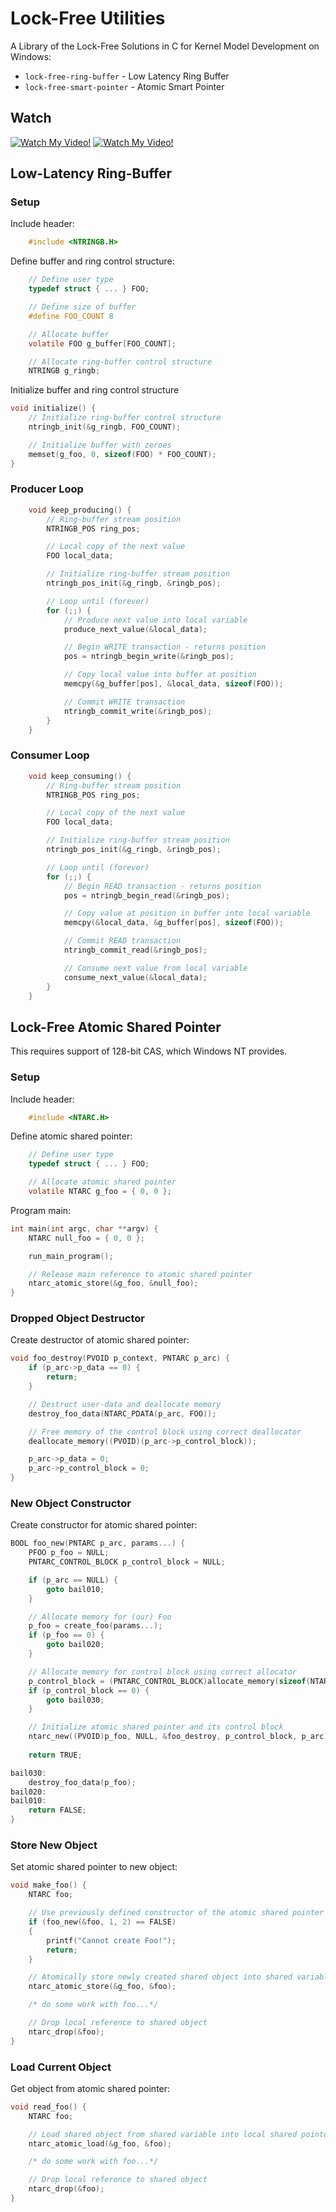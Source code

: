 # Lock-Free Utilities

A Library of the Lock-Free Solutions in C for Kernel Model Development on Windows:

 * `lock-free-ring-buffer` - Low Latency Ring Buffer
 * `lock-free-smart-pointer` - Atomic Smart Pointer

## Watch
[![Watch My Video!](https://img.youtube.com/vi/aYwmopy6cdY/0.jpg)](https://youtu.be/aYwmopy6cdY&list=PLAetEEjGZI7OUBYFoQvI0QcO9GKAvT1xT&index=1)
[![Watch My Video!](https://img.youtube.com/vi/8YvBlo1UEkM/0.jpg)](https://youtu.be/8YvBlo1UEkM&list=PLAetEEjGZI7OUBYFoQvI0QcO9GKAvT1xT&index=1)

## Low-Latency Ring-Buffer

### Setup

Include header:
```c
    #include <NTRINGB.H>
```

Define buffer and ring control structure:
```c
    // Define user type
    typedef struct { ... } FOO;

    // Define size of buffer
    #define FOO_COUNT 8

    // Allocate buffer
    volatile FOO g_buffer[FOO_COUNT];

    // Allocate ring-buffer control structure
    NTRINGB g_ringb;
```

Initialize buffer and ring control structure
```c
void initialize() {
    // Initialize ring-buffer control structure
    ntringb_init(&g_ringb, FOO_COUNT);

    // Initialize buffer with zeroes
    memset(g_foo, 0, sizeof(FOO) * FOO_COUNT);
}
```

### Producer Loop
```c
    void keep_producing() {
        // Ring-buffer stream position
        NTRINGB_POS ring_pos;

        // Local copy of the next value
        FOO local_data;

        // Initialize ring-buffer stream position
        ntringb_pos_init(&g_ringb, &ringb_pos);

        // Loop until (forever)
        for (;;) {
            // Produce next value into local variable
            produce_next_value(&local_data);

            // Begin WRITE transaction - returns position
            pos = ntringb_begin_write(&ringb_pos);

            // Copy local value into buffer at position
            memcpy(&g_buffer[pos], &local_data, sizeof(FOO));

            // Commit WRITE transaction
            ntringb_commit_write(&ringb_pos);
        }
    }
```

### Consumer Loop
```c
    void keep_consuming() {
        // Ring-buffer stream position
        NTRINGB_POS ring_pos;

        // Local copy of the next value
        FOO local_data;

        // Initialize ring-buffer stream position
        ntringb_pos_init(&g_ringb, &ringb_pos);

        // Loop until (forever)
        for (;;) {
            // Begin READ transaction - returns position
            pos = ntringb_begin_read(&ringb_pos);

            // Copy value at position in buffer into local variable
            memcpy(&local_data, &g_buffer[pos], sizeof(FOO));

            // Commit READ transaction
            ntringb_commit_read(&ringb_pos);

            // Consume next value from local variable
            consume_next_value(&local_data);
        }
    }
```

## Lock-Free Atomic Shared Pointer

This requires support of 128-bit CAS, which Windows NT provides.

### Setup

Include header:
```c
    #include <NTARC.H> 
``` 

Define atomic shared pointer:
```c
    // Define user type
    typedef struct { ... } FOO;

    // Allocate atomic shared pointer
    volatile NTARC g_foo = { 0, 0 };
```

Program main:
```c
int main(int argc, char **argv) {
    NTARC null_foo = { 0, 0 };

    run_main_program();

    // Release main reference to atomic shared pointer
    ntarc_atomic_store(&g_foo, &null_foo);
}
```

### Dropped Object Destructor

Create destructor of atomic shared pointer:
```c
void foo_destroy(PVOID p_context, PNTARC p_arc) {
    if (p_arc->p_data == 0) {
        return;
    }

    // Destruct user-data and deallocate memory
    destroy_foo_data(NTARC_PDATA(p_arc, FOO));

    // Free memory of the control block using correct deallocator
    deallocate_memory((PVOID)(p_arc->p_control_block));

    p_arc->p_data = 0;
    p_arc->p_control_block = 0;
}
```

### New Object Constructor

Create constructor for atomic shared pointer:
```c
BOOL foo_new(PNTARC p_arc, params...) {
    PFOO p_foo = NULL;
    PNTARC_CONTROL_BLOCK p_control_block = NULL;

    if (p_arc == NULL) {
        goto bail010;
    }

    // Allocate memory for (our) Foo
    p_foo = create_foo(params...);
    if (p_foo == 0) {
        goto bail020;
    }

    // Allocate memory for control block using correct allocator
    p_control_block = (PNTARC_CONTROL_BLOCK)allocate_memory(sizeof(NTARC_CONTROL_BLOCK));
    if (p_control_block == 0) {
        goto bail030;
    }

    // Initialize atomic shared pointer and its control block
    ntarc_new((PVOID)p_foo, NULL, &foo_destroy, p_control_block, p_arc);
    
    return TRUE;

bail030:
    destroy_foo_data(p_foo);
bail020:
bail010:
    return FALSE;
}

```

### Store New Object

Set atomic shared pointer to new object:
```c
void make_foo() {
    NTARC foo;

    // Use previously defined constructor of the atomic shared pointer
    if (foo_new(&foo, 1, 2) == FALSE)
    {
        printf("Cannot create Foo!");
        return;
    }

    // Atomically store newly created shared object into shared variable
    ntarc_atomic_store(&g_foo, &foo);

    /* do some work with foo...*/

    // Drop local reference to shared object
    ntarc_drop(&foo);
}
```

### Load Current Object

Get object from atomic shared pointer:
```c
void read_foo() {
    NTARC foo;

    // Load shared object from shared variable into local shared pointer
    ntarc_atomic_load(&g_foo, &foo);

    /* do some work with foo...*/

    // Drop local reference to shared object
    ntarc_drop(&foo);
}
```
